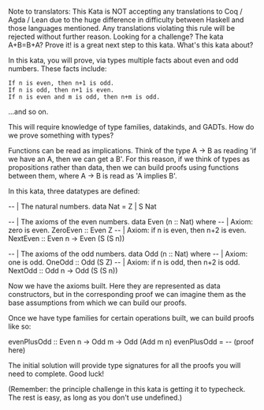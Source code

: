 Note to translators: This Kata is NOT accepting any translations to Coq / Agda / Lean due to the huge difference in difficulty between Haskell and those languages mentioned. Any translations violating this rule will be rejected without further reason.
Looking for a challenge? The kata A+B=B+A? Prove it! is a great next step to this kata.
What's this kata about?

In this kata, you will prove, via types multiple facts about even and odd numbers. These facts include:

    If n is even, then n+1 is odd.
    If n is odd, then n+1 is even.
    If n is even and m is odd, then n+m is odd.

...and so on.

This will require knowledge of type families, datakinds, and GADTs.
How do we prove something with types?

Functions can be read as implications. Think of the type A -> B as reading 'if we have an A, then we can get a B'. For this reason, if we think of types as propositions rather than data, then we can build proofs using functions between them, where A -> B is read as 'A implies B'.

In this kata, three datatypes are defined:

-- | The natural numbers.
data Nat = Z | S Nat

-- | The axioms of the even numbers.
data Even (n :: Nat) where
  -- | Axiom: zero is even.
  ZeroEven :: Even Z
  -- | Axiom: if n is even, then n+2 is even.
  NextEven :: Even n -> Even (S (S n))

-- | The axioms of the odd numbers.
data Odd (n :: Nat) where
  -- | Axiom: one is odd.
  OneOdd :: Odd (S Z)
  -- | Axiom: if n is odd, then n+2 is odd.
  NextOdd :: Odd n -> Odd (S (S n))

Now we have the axioms built. Here they are represented as data constructors, but in the corresponding proof we can imagine them as the base assumptions from which we can build our proofs.

Once we have type families for certain operations built, we can build proofs like so:

evenPlusOdd :: Even n -> Odd m -> Odd (Add m n)
evenPlusOdd = -- (proof here)

The initial solution will provide type signatures for all the proofs you will need to complete. Good luck!

(Remember: the principle challenge in this kata is getting it to typecheck. The rest is easy, as long as you don't use undefined.)
